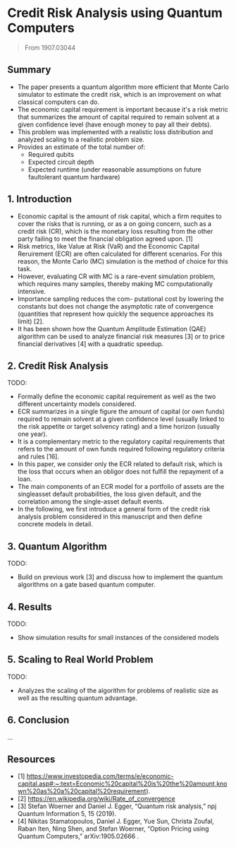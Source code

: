 # Credit Risk Analysis using Quantum Computers

> From 1907.03044

## **Summary**

- The paper presents a quantum algorithm more efficient that Monte Carlo simulator to estimate the credit risk, which is an improvement on what classical computers can do. 
- The economic capital requirement is important because it's a risk metric that summarizes the amount of capital required to remain solvent at a given confidence level (have enough money to pay all their debts).
- This problem was implemented with a realistic loss distribution and analyzed scaling to a realistic problem size.
- Provides an estimate of the total number of:
    - Required qubits
    - Expected circuit depth
    - Expected runtime (under reasonable assumptions on future faultolerant quantum hardware)

## **1. Introduction**

- Economic capital is the amount of risk capital, which a firm requites to cover the risks that is running, or as a on going concern, such as a credit risk (CR), which is the monetary loss resulting from the other party failing to meet the financial obligation agreed upon. [1]
- Risk metrics, like Value at Risk (VaR) and the Economic Capital Reruirement (ECR) are often calculated for different scenarios. For this reason, the Monte Carlo (MC) simulation is the method of choice for this task.
- However, evaluating CR with MC is a rare-event simulation problem, which requires many samples, thereby making MC computationally intensive.
- Importance sampling reduces the com- putational cost by lowering the constants but does not change the asymptotic rate of convergence (quantities that represent how quickly the sequence approaches its limit) [2].
- It has been shown how the Quantum Amplitude Estimation (QAE) algorithm can be used to analyze financial risk measures [3] or to price financial derivatives [4] with a quadratic speedup.

## **2. Credit Risk Analysis**

TODO:
- Formally define the economic capital requirement as well as the two different uncertainty models considered.
- ECR summarizes in a single figure the amount of capital (or own funds) required to remain solvent at a given confidence level (usually linked to the risk appetite or target solvency rating) and a time horizon (usually one year).
- It is a complementary metric to the regulatory capital requirements that refers to the amount of own funds required following regulatory criteria and rules [16].
- In this paper, we consider only the ECR related to default risk, which is the loss that occurs when an obligor does not fulfill the repayment of a loan.
- The main components of an ECR model for a portfolio of assets are the singleasset default probabilities, the loss given default, and the correlation among the single-asset default events.
- In the following, we first introduce a general form of the credit risk analysis problem considered in this manuscript and then define concrete models in detail.

## **3. Quantum Algorithm**

TODO:
- Build on previous work [3] and discuss how to implement the quantum algorithms on a gate based quantum computer.

## **4. Results**

TODO:
- Show simulation results for small instances of the considered models

## **5. Scaling to Real World Problem**

TODO:
- Analyzes the scaling of the algorithm for problems of realistic size as well as the resulting quantum advantage.

## **6. Conclusion**

...

## Resources

- [1] https://www.investopedia.com/terms/e/economic-capital.asp#:~:text=Economic%20capital%20is%20the%20amount,known%20as%20a%20capital%20requirement).
- [2] https://en.wikipedia.org/wiki/Rate_of_convergence
- [3] Stefan Woerner and Daniel J. Egger, “Quantum risk analysis,” npj Quantum Information 5, 15 (2019).
- [4] Nikitas Stamatopoulos, Daniel J. Egger, Yue Sun, Christa Zoufal, Raban Iten, Ning Shen, and Stefan Woerner, “Option Pricing using Quantum Computers,”
arXiv:1905.02666 .
